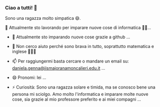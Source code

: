 ### Ciao a tutti! 👋

Sono una ragazza molto simpatica 😄.

 🔭 Attualmente sto lavorando per imparare nuove cose di informatica 👯😄...
- 🌱 Attualmente sto imparando nuove cose grazie a github ...

- 🤔 Non cerco aiuto perché sono brava in tutto, soprattutto matematica e inglese 🤣🤣🤣
- 📫 Per raggiungermi basta cercare o mandare un email su: daniela.genna@iismajoranamoncalieri.edu.it ...
- 😄 Pronomi: lei ...
- ⚡ Curiosità: Sono una ragazza solare e timida, ma se conosco bene una persona mi sciolgo.
 Amo molto l'informatica e imparare molte nuove cose, sia grazie al mio professore preferito e ai miei compagni ...

